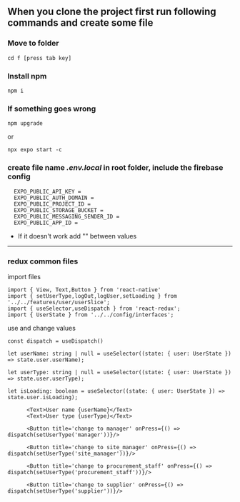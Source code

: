 ## When you clone the project first run following commands and create some file

### Move to folder
```
cd f [press tab key]
```

### Install npm
```
npm i
```

### If something goes wrong 
```
npm upgrade
```
or
```
npx expo start -c
```

### create file name ***.env.local*** in root folder, include the firebase config
```
  EXPO_PUBLIC_API_KEY = 
  EXPO_PUBLIC_AUTH_DOMAIN = 
  EXPO_PUBLIC_PROJECT_ID = 
  EXPO_PUBLIC_STORAGE_BUCKET = 
  EXPO_PUBLIC_MESSAGING_SENDER_ID = 
  EXPO_PUBLIC_APP_ID = 
```

* If it doesn't work add "" between values
---
### redux common files

import files
```
import { View, Text,Button } from 'react-native'
import { setUserType,logOut,logUser,setLoading } from '../../features/user/userSlice';
import { useSelector,useDispatch } from 'react-redux';
import { UserState } from '../../config/interfaces';
```
use and change values
```
const dispatch = useDispatch()

let userName: string | null = useSelector((state: { user: UserState }) => state.user.userName);

let userType: string | null = useSelector((state: { user: UserState }) => state.user.userType);

let isLoading: boolean = useSelector((state: { user: UserState }) => state.user.isLoading);

      <Text>User name {userName}</Text>
      <Text>User type {userType}</Text>

      <Button title='change to manager' onPress={() => dispatch(setUserType('manager'))}/>

      <Button title='change to site_manager' onPress={() => dispatch(setUserType('site_manager'))}/>

      <Button title='change to procurement_staff' onPress={() => dispatch(setUserType('procurement_staff'))}/>

      <Button title='change to supplier' onPress={() => dispatch(setUserType('supplier'))}/>
```

